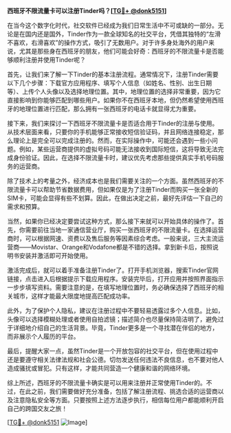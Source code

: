 **西班牙不限流量卡可以注册Tinder吗？[[TG💪+ @donk5151](https://t.me/s/donk5151)]**

在当今这个数字化时代，社交软件已经成为我们日常生活中不可或缺的一部分。无论是在国内还是国外，Tinder作为一款全球知名的社交平台，凭借其独特的“左滑不喜欢，右滑喜欢”的操作方式，吸引了无数用户。对于许多身处海外的用户来说，尤其是那些身在西班牙的朋友，他们可能会好奇：西班牙的不限流量卡是否能够顺利注册并使用Tinder呢？

首先，让我们来了解一下Tinder的基本注册流程。通常情况下，注册Tinder需要以下几个步骤：下载官方应用程序、填写个人信息（如姓名、性别、出生日期等）、上传个人头像以及选择地理位置。其中，地理位置的选择非常重要，因为它直接影响到你能够匹配到哪些用户。如果你不在西班牙本地，但仍然希望使用西班牙的地理位置进行匹配，那么拥有一张西班牙的电话卡就显得尤为重要。

接下来，我们来探讨一下西班牙不限流量卡是否适合用于Tinder的注册与使用。从技术层面来看，只要你的手机能够正常接收短信验证码，并且网络连接稳定，那么理论上是完全可以完成注册的。然而，在实际操作中，可能还会遇到一些小问题。例如，某些运营商提供的虚拟号码可能无法接收到国际短信，这将导致无法完成身份验证。因此，在选择不限流量卡时，建议优先考虑那些提供真实手机号码服务的运营商。

除了技术上的考量之外，经济成本也是我们需要关注的一个方面。虽然西班牙的不限流量卡可以帮助节省数据费用，但如果仅是为了注册Tinder而购买一张全新的SIM卡，可能会显得有些不划算。因此，在做出决定之前，最好先评估一下自己的需求和预算。

当然，如果你已经决定要尝试这种方式，那么接下来就可以开始具体的操作了。首先，你需要前往当地一家通信营业厅，购买一张西班牙的不限流量卡。在选择运营商时，可以根据网速、资费以及售后服务等因素综合考虑。一般来说，三大主流运营商——Movistar、Orange和Vodafone都是不错的选择。拿到新卡后，按照说明书安装并激活即可开始使用。

激活完成后，就可以着手准备注册Tinder了。打开手机浏览器，搜索Tinder官网链接，点击进入后根据提示下载应用程序。安装完毕后，打开应用并按照界面指示一步步填写资料。需要注意的是，在填写地理位置时，务必确保选择了西班牙的相关城市，这样才能最大限度地提高匹配成功率。

此外，为了保护个人隐私，建议在注册过程中不要轻易透露过多个人信息。比如，头像可以选择模糊处理或者使用自拍滤镜；描述简介也尽量保持简洁明了，避免过于详细地介绍自己的生活背景。毕竟，Tinder更多是一个寻找潜在伴侣的地方，而非展示个人履历的平台。

最后，提醒大家一点，虽然Tinder是一个开放包容的社交平台，但在使用过程中还是要遵守相关法律法规和社会公德。切勿发送任何违法不良信息，也不要对他人造成骚扰或冒犯。只有这样，才能共同营造一个健康和谐的网络环境。

综上所述，西班牙的不限流量卡确实是可以用来注册并正常使用Tinder的。不过，在此之前，我们需要做好充分准备，包括了解注册流程、挑选合适的运营商以及注意隐私安全等方面。只要按照上述方法逐步执行，相信每位用户都能顺利开启自己的跨国交友之旅！

[[TG💪+ @donk5151](https://t.me/s/donk5151) ![Image](https://i.postimg.cc/rwNCRYN7/Snipaste-2025-04-30-17-27-05.png)]
